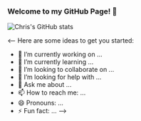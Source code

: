 ### Welcome to my GitHub Page! 👋

![Chris's GitHub stats](https://github-readme-stats.vercel.app/api?username=chrismoroney&show_icons=true&theme=maroongold)

<--
Here are some ideas to get you started:


- 🔭 I’m currently working on ...
- 🌱 I’m currently learning ...
- 👯 I’m looking to collaborate on ...
- 🤔 I’m looking for help with ...
- 💬 Ask me about ...
- 📫 How to reach me: ...
- 😄 Pronouns: ...
- ⚡ Fun fact: ...
-->
